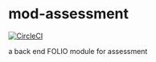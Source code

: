 # mod-assessment

[![CircleCI](https://circleci.com/gh/jaredrcleghorn/mod-assessment.svg?style=shield)](https://circleci.com/gh/jaredrcleghorn/mod-assessment)

a back end FOLIO module for assessment
